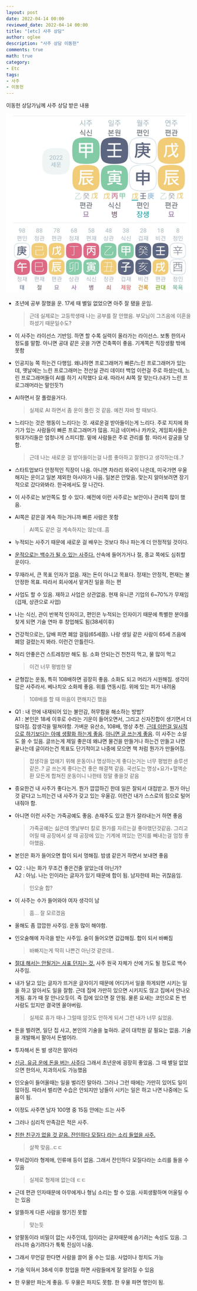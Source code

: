 ```yaml
---
layout: post
date: 2022-04-14 00:00
reviewed_date: 2022-04-14 00:00
title: "[etc] 사주 상담"
author: oglee
description: "사주 상담 이동헌"
comments: true
math: true
category:
- Etc
tags:
- 사주
- 이동헌
---
```


이동헌 상담가님께 사주 상담 받은 내용
<!--more-->

<span class='centered_small'>![dataset](/assets/img/saju/my.jpg)</span>

- 초년에 공부 잘했을 운. 17세 때 별일 없었으면 아주 잘 됐을 운임.
    > 근데 실제로는 고등학생때 나는 공부를 잘 안했음. 부모님이 그즈음에 이혼을 하셨기 때문일수도?

- 이 사주는 라이선스 기반임. 하면 할 수록 실력이 올라가는 라이선스. 보통 한의사 정도를 말함. 아니면 공대 같은 곳을 가면 건축쪽이 좋음. 기계쪽은 직장생활 밖에 못함
- 인공지능 쪽 하는건 다행임. 왜냐하면 프로그래머가 빠른/느린 프로그래머가 있는데, 옛날에는 느린 프로그래머는 전산실 관리 데이터 백업 이런걸 주로 하셨는데, 느린 프로그래머들이 AI를 하기 시작했다 요새. 따라서 AI쪽 잘 맞는다.(내가 느린 프로그래머라는 말인듯?)
- AI하면서 잘 풀렸을거다.
    > 실제로 AI 하면서 좀 운이 풀린 것 같음. 예전 자바 할 때보다.
- 느리다는 것은 행동이 느리다는 것. 새로운걸 받아들이는게 느리다. 주로 지지에 화기가 있는 사람들이 빠른 프로그래머가 많음. 지금 네이버나 카카오, 게임회사들은 윗대가리들은 엄청나게 스피디함. 밑에 사람들은 주로 관리를 함. 따라서 갈굼을 당함.
    > 근데 나는 새로운 걸 받아들이는걸 나름 좋아하고 잘한다고 생각하는데..?
- 스타트업보다 안정적인 직장이 나음. 아니면 차라리 외국이 나은데, 미국가면 우울해지는 운이고 일본 제외한 아시아가 나음. 일본은 안맞음. 맞는지 알아보려면 장기적으로 갔다와봐라. 한국에서도 잘 나간다.
- 이 사주로는 보안쪽도 할 수 있다. 예전에 이런 사주로는 보안이나 관리쪽 많이 했음.
- AI쪽은 같은걸 계속 하는거니까 빠른 사람은 못함
    > AI쪽도 같은 걸 계속하지는 않는데..흠
- 누적되는 사주기 때문에 새로운 걸 배우는 것보다 하나 파는게 더 안정적일 것이다.
- <u>운적으로는 백수가 될 수 있는 사주다.</u> 산속에 들어가거나 절, 종교 쪽에도 심취할 운이다.
- 무재라서, 큰 목표 인자가 없음. 재는 돈이 아니고 목표다. 정재는 안정적, 편재는 불안정한 목표. 따라서 회사에서 맡겨진 일을 하는 편
- 사업도 할 수 있음. 재하고 사업은 상관없음. 현재 유니콘 기업의 6~70%가 무재임(겁재, 상관으로 사업)
- 나는 식신, 관이 반복적 인자이고, 편인은 누적되는 인자이기 때문에 특별한 분야를 찾게 되면 기술 연마 후 창업해도 됨(38세이후)
- 건강적으로는, 담배 피면 폐암 걸림(65세쯤). 나랑 생일 같은 사람이 65세 즈음에 폐암 걸렸는지 봐라. 이런건 안틀린다.
- 허리 안좋은건 스트레칭만 해도 됨. 소화 안되는건 천천히 먹고, 물 많이 먹고
    > 이건 너무 평범한 말
- 균형잡는 운동, 특히 108배하면 굉장히 좋음. 소화도 되고 머리가 시원해짐. 생각이 많은 사주라서. 베나치오 소화제 좋음. 위를 연동시킴. 위에 있는 피가 내려옴
    > 108배를 할 때 마음이 편해지긴 했음
- Q1 : 내 안에 내재되어 있는 불안감, 허무함을 해소하는 방법? <br>
A1 : 본인은 18세 이후로 수라는 기운이 들어오면서, 그리고 신자진합이 생기면서 더 많아짐. 잡생각을 떨쳐야함. 가벼운 유산소, 108배, 명상 추천. <u>근데 이런걸 일시적으로 하기보다는 아예 생활화 하는게 좋음</u>. <u>아니면 글 쓰는게 좋음</u>. 이 사주는 소설도 쓸 수 있음. 글쓰는게 제일 좋은데 왜냐면 물건을 만들거나 하는건 만들고 나면 끝나는데 글이라는건 목표도 단기적이고 나중에 모으면 책 처럼 뭔가가 만들어짐.
    > 잡생각을 없애기 위해 운동이나 명상하는게 좋다는거는 너무 평범한 솔루션 같은..?
    > 글 쓰는게 좋다는건 좋은 해결책 같음.
    > 국선도는 명상+요가+혈액순환 모든게 합쳐진 운동이니 나한테 정말 좋을것 같음
- 중요한건 내 사주가 좋다는거. 뭔가 깝깝하긴 한데 일은 잘되서 대접받고. 뭔가 아닌것 같다고 느끼는건 내 사주가 갖고 있는 우울감. 이런건 내가 스스로의 힘으로 털어내줘야 함.
- 아니면 이런 사주는 가죽공예도 좋음. 손재주도 있고 뭔가 잘라내는거 하면 좋음
    > 가죽공예는 싫은데 옛날부터 칼로 뭔가를 자르는걸 좋아했던것같음. 그리고 어릴 때 공장에서 살 때 공장에 있는 기계에 껴있는 먼지를 빼내는걸 엄청 좋아했음.
- 본인은 화가 들어오면 합이 되서 멍해짐. 밤샘 같은거 하면서 보내면 좋음
- Q2 : 나는 화가 무조건 좋은건줄 알았는데 아닌가?<br>
A2 : 아님. 나는 인이라는 글자가 있기 때문에 합이 됨. 남자한테 화는 귀찮음임.
    > 인오술 합?
- 이 사주는 수가 들어와야 여자 생각이 남
    > 흠... 잘 모르겠음
- 올해도 좀 깝깝한 사주임. 운동 많이 해야함.
- 인오술해에 자극을 받는 사주임. 술이 들어오면 갑갑해짐. 합이 되서 바빠짐
    > 바빠지는게 딱히 나쁜건 아닌것 같은데..
- <u>절대 해서는 안될거는 사표 던지는 것.</u> 사주 원국 자체가 산에 가도 될 정도로 백수 사주임. 
- 내가 달고 있는 글자가 뜨거운 글자이기 때문에 어디가서 일을 하게되면 시키는 일을 하고 알아서도 일을 잘함. 근데 집에 가만히 있으면 시키지도 않고 집에서 안나오게됨. 휴가 때 잘 안나오듯이. 즉 집에 있으면 잘 안됨. 물론 요새는 코인으로 돈 번 사람도 있지만 결국엔 꼴아버림.
    > 실제로 휴가 때나 그럴때 암것도 안하게 되서 그런 내가 너무 싫었음.
- 돈을 벌려면, 일단 집 사고, 본인의 기술을 높혀라. 굳이 대학원 갈 필요는 없음. 기술을 개발해서 팔아서 돈벌어라. 
- 투자해서 돈 벌 생각은 말아라
- <u>신금, 유금 운에 돈을 버는 사주다</u> 그래서 초년운에 굉장히 좋았음. 그 때 별일 없었으면 한의사, 치과의사도 가능했음
- 인오술이 들어올때는 일을 벌리진 말아라. 그러나 그런 때에는 가만히 있어도 일이 많아짐. 따라서 벌리면 수습은 안되지만 남들이 시키는 일은 하고 나면 나중에는 도움이 됨.
- 이정도 사주면 남자 100명 중 15등 안에는 드는 사주
- 그러나 심리적 만족감은 적은 사주.
- <u>친한 친구가 없을 것 같음. 잔인하다 모질다 라는 소리 들었을 사주.</u>
    > 살짝 맞음..ㄷㄷ
- 무비겁이라 형제애, 인류애 등이 없음. 그래서 잔인하다 모질다라는 소리를 들을 수 있음
    > 실제로 형제애 없는데 ㄷㄷ
- 근데 편관 인자때문에 아무에게나 형님 소리는 할 수 있음. 사회생활하며 어울릴 수 는 있음
- 알뜰하게 다른 사람을 챙기진 못함
    > 맞는듯
- 양팔동이라 비밀이 없는 사주인데, 임이라는 글자때문에 숨기려는 속성도 있음. 그러니까 숨기려다가 툭툭 진심이 나옴.
- 그래서 무언갈 한다면 사람을 끌어 올 수는 있음. 사업이나 정치도 가능
- 기술 익혀서 38세 이후 창업을 하면 사람들에게 잘 알려질 수 있음
- 한 우물만 파는게 좋음. 두 우물은 파지도 못함. 한 우물 파면 명인이 됨.